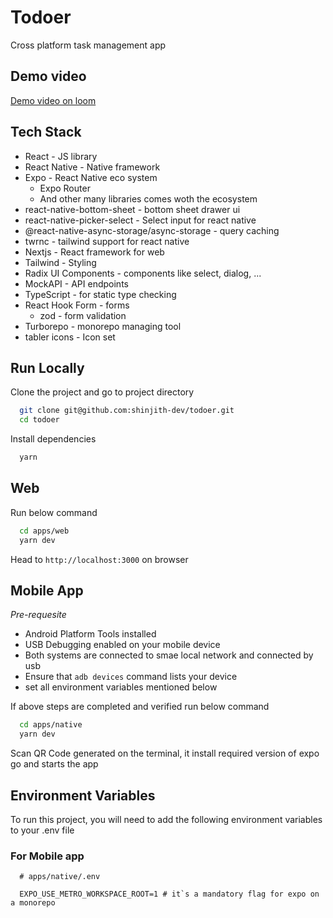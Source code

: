 # Todoer

Cross platform task management app

## Demo video

[Demo video on loom](https://www.loom.com/share/f7c250b3b2a941d0b874b5609371c0bc?sid=6e20f2c9-54bf-4fa8-af90-91a484fabd2f)

## Tech Stack

- React - JS library
- React Native - Native framework
- Expo - React Native eco system
  - Expo Router
  - And other many libraries comes woth the ecosystem
- react-native-bottom-sheet - bottom sheet drawer ui
- react-native-picker-select - Select input for react native
- @react-native-async-storage/async-storage - query caching
- twrnc - tailwind support for react native
- Nextjs - React framework for web
- Tailwind - Styling
- Radix UI Components - components like select, dialog, ...
- MockAPI - API endpoints
- TypeScript - for static type checking
- React Hook Form - forms
  - zod - form validation
- Turborepo - monorepo managing tool
- tabler icons - Icon set

## Run Locally

Clone the project and go to project directory

```bash
  git clone git@github.com:shinjith-dev/todoer.git
  cd todoer
```

Install dependencies

```bash
  yarn
```

## Web

Run below command

```bash
  cd apps/web
  yarn dev
```

Head to `http://localhost:3000` on browser

## Mobile App

_Pre-requesite_

- Android Platform Tools installed
- USB Debugging enabled on your mobile device
- Both systems are connected to smae local network and connected by usb
- Ensure that `adb devices` command lists your device
- set all environment variables mentioned below

If above steps are completed and verified run below command

```bash
  cd apps/native
  yarn dev
```

Scan QR Code generated on the terminal, it install required version of expo go and starts the app

## Environment Variables

To run this project, you will need to add the following environment variables to your .env file

### For Mobile app

```env
  # apps/native/.env

  EXPO_USE_METRO_WORKSPACE_ROOT=1 # it`s a mandatory flag for expo on a monorepo
```
